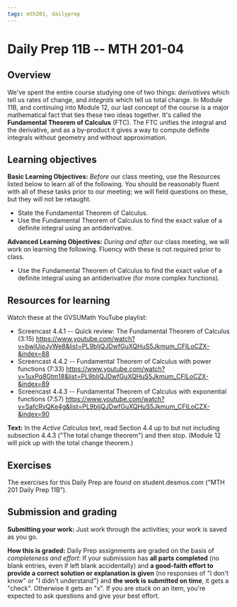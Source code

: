 ```yaml
---
tags: mth201, dailyprep
---
```


# Daily Prep 11B -- MTH 201-04

## Overview 

We've spent the entire course studying one of two things: *derivatives* which tell us rates of change, and *integrals* which tell us total change. In Module 11B, and continuing into Module 12, our last concept of the course is a major mathematical fact that ties these two ideas together. It's called the **Fundamental Theorem of Calculus** (FTC). The FTC unifies the integral and the derivative, and as a by-product it gives a way to compute definite integrals without geometry and without approximation. 

## Learning objectives 

**Basic Learning Objectives:** *Before* our class meeting, use the Resources listed below to learn all of the following. You should be reasonably fluent with all of these tasks prior to our meeting; we will field questions on these, but they will not be retaught. 

+ State the Fundamental Theorem of Calculus.
+ Use the Fundamental Theorem of Calculus to find the exact value of a definite integral using an antiderivative.


**Advanced Learning Objectives:** *During and after* our class meeting, we will work on learning the following. Fluency with these is not required prior to class. 

+ Use the Fundamental Theorem of Calculus to find the exact value of a definite integral using an antiderivative (for more complex functions). 


## Resources for learning

Watch these at the GVSUMath YouTube playlist: 

- Screencast 4.4.1 -- Quick review: The Fundamental Theorem of Calculus (3:15) https://www.youtube.com/watch?v=bwjUioJyWe8&list=PL9bIjQJDwfGuXQHuS5Jkmum_CFILoCZX-&index=88
- Screencast 4.4.2 -- Fundamental Theorem of Calculus with power functions (7:33) https://www.youtube.com/watch?v=1uxPq8Gtm18&list=PL9bIjQJDwfGuXQHuS5Jkmum_CFILoCZX-&index=89
- Screencast 4.4.3 -- Fundamental Theorem of Calculus with exponential functions (7:57) https://www.youtube.com/watch?v=SafcRvQKe4g&list=PL9bIjQJDwfGuXQHuS5Jkmum_CFILoCZX-&index=90

**Text:** In the _Active Calculus_ text, read Section 4.4 up to but not including subsection 4.4.3 ("The total change theorem") and then stop. (Module 12 will pick up with the total change theorem.) 

## Exercises 

The exercises for this Daily Prep are found on student.desmos.com ("MTH 201 Daily Prep 11B").


## Submission and grading 

**Submitting your work:** Just work through the activities; your work is saved as you go. 

**How this is graded:** Daily Prep assignments are graded on the basis of *completeness and effort*: If your submission has **all parts completed** (no blank entries, even if left blank accidentally) and **a good-faith effort to provide a correct solution or explanation is given** (no responses of "I don't know" or "I didn't understand") and **the work is submitted on time**, it gets a "check". Otherwise it gets an "x". If you are stuck on an item, you're expected to ask questions and give your best effort.  